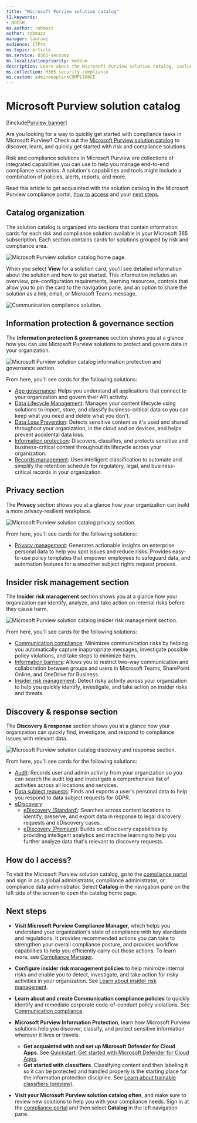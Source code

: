 ```yaml
---
title: "Microsoft Purview solution catalog"
f1.keywords:
- NOCSH
ms.author: robmazz
author: robmazz
manager: laurawi
audience: ITPro
ms.topic: article
ms.service: O365-seccomp
ms.localizationpriority: medium
description: Learn about the Microsoft Purview solution catalog, including what it contains, how to access it, and your next steps.
ms.collection: M365-security-compliance
ms.custom: admindeeplinkCOMPLIANCE
---
```


# Microsoft Purview solution catalog

[!include[Purview banner](../includes/purview-rebrand-banner.md)]

Are you looking for a way to quickly get started with compliance tasks in Microsoft Purview? Check out the [Microsoft Purview solution catalog](https://compliance.microsoft.com/solutioncatalog) to discover, learn, and quickly get started with risk and compliance solutions.

Risk and compliance solutions in Microsoft Purview are collections of integrated capabilities you can use to help you manage end-to-end compliance scenarios. A solution's capabilities and tools might include a combination of policies, alerts, reports, and more.

Read this article to get acquainted with the solution catalog in the Microsoft Purview compliance portal, [how to access](#how-do-i-access) and your [next steps](#next-steps).

## Catalog organization

The solution catalog is organized into sections that contain information cards for each risk and compliance solution available in your Microsoft 365 subscription. Each section contains cards for solutions grouped by risk and compliance area.

![Microsoft Purview solution catalog home page.](../media/m365-solution-catalog-home.png)

When you select **View** for a solution card, you'll see detailed information about the solution and how to get started. This information includes an overview, pre-configuration requirements, learning resources, controls that allow you to pin the card to the navigation pane, and an option to share the solution as a link, email, or Microsoft Teams message.

![Communication compliance solution.](../media/m365-solution-catalog-communication-compliance.png)

## Information protection & governance section

The **Information protection & governance** section shows you at a glance how you can use Microsoft Purview solutions to protect and govern data in your organization.

![Microsoft Purview solution catalog information protection and governance section.](../media/m365-solution-catalog-information-protection-governance.png)

From here, you'll see cards for the following solutions:

- [App governance](/defender-cloud-apps/app-governance-manage-app-governance): Helps you understand all applications that connect to your organization and govern their API activity.
- [Data Lifecycle Management](/microsoft-365/compliance/manage-data-governance): Manages your content lifecycle using solutions to import, store, and classify business-critical data so you can keep what you need and delete what you don't.
- [Data Loss Prevention](/microsoft-365/compliance/dlp-learn-about-dlp): Detects sensitive content as it's used and shared throughout your organization, in the cloud and on devices, and helps prevent accidental data loss.
- [Information protection](/microsoft-365/compliance/information-protection): Discovers, classifies, and protects sensitive and business-critical content throughout its lifecycle across your organization.
- [Records management](/microsoft-365/compliance/records-management): Uses intelligent classification to automate and simplify the retention schedule for regulatory, legal, and business-critical records in your organization.

## Privacy section

The **Privacy** section shows you at a glance how your organization can build a more privacy-resilient workplace.

![Microsoft Purview solution catalog privacy section.](../media/m365-solution-catalog-privacy.png)

From here, you'll see cards for the following solutions:

- [Privacy management](/privacy/priva/priva-overview): Generates actionable insights on enterprise personal data to help you spot issues and reduce risks. Provides easy-to-use policy templates that empower employees to safeguard data, and automation features for a smoother subject rights request process.

## Insider risk management section

The **Insider risk management** section shows you at a glance how your organization can identify, analyze, and take action on internal risks before they cause harm.

![Microsoft Purview solution catalog insider risk management section.](../media/m365-solution-catalog-insider-risk-management.png)

From here, you'll see cards for the following solutions:

- [Communication compliance](/microsoft-365/compliance/communication-compliance): Minimizes communication risks by helping you automatically capture inappropriate messages, investigate possible policy violations, and take steps to minimize harm.
- [Information barriers](/microsoft-365/compliance/information-barriers): Allows you to restrict two-way communication and collaboration between groups and users in Microsoft Teams, SharePoint Online, and OneDrive for Business.
- [Insider risk management](/microsoft-365/compliance/insider-risk-management): Detect risky activity across your organization to help you quickly identify, investigate, and take action on insider risks and threats.

## Discovery & response section

The **Discovery & response** section shows you at a glance how your organization can quickly find, investigate, and respond to compliance issues with relevant data.

![Microsoft Purview solution catalog discovery and response section.](../media/m365-solution-catalog-discovery-response.png)

From here, you'll see cards for the following solutions:

- [Audit](/microsoft-365/compliance/search-the-audit-log-in-security-and-compliance): Records user and admin activity from your organization so you can search the audit log and investigate a comprehensive list of activities across all locations and services.
- [Data subject requests](/compliance/regulatory/gdpr-manage-gdpr-data-subject-requests-with-the-dsr-case-tool): Finds and exports a user's personal data to help you respond to data subject requests for GDPR.
- [eDiscovery](/microsoft-365/compliance/manage-legal-investigations)
    - [eDiscovery (Standard)](/microsoft-365/compliance/get-started-core-ediscovery): Searches across content locations to identify, preserve, and export data in response to legal discovery requests and eDiscovery cases.
    - [eDiscovery (Premium)](/microsoft-365/compliance/overview-ediscovery-20): Builds on eDiscovery capabilities by providing intelligent analytics and  machine learning to help you further analyze data that's relevant to discovery requests.

## How do I access?

To visit the Microsoft Purview solution catalog, go to the [compliance portal](https://compliance.microsoft.com) and sign in as a global administrator, compliance administrator, or compliance data administrator. Select **Catalog** in the navigation pane on the left side of the screen to open the catalog home page.

## Next steps

- **Visit Microsoft Purview Compliance Manager**, which helps you understand your organization's state of compliance with key standards and regulations. It provides recommended actions you can take to strengthen your overall compliance posture, and provides workflow capabilities to help you efficiently carry out those actions. To learn more, see [Compliance Manager](/microsoft-365/compliance/compliance-manager).

- **Configure insider risk management policies** to help minimize internal risks and enable you to detect, investigate, and take action for risky activities in your organization. See [Learn about insider risk management](/microsoft-365/compliance/insider-risk-management).
- **Learn about and create Communication compliance policies** to quickly identify and remediate corporate code-of-conduct policy violations. See [Communication compliance](/microsoft-365/compliance/communication-compliance).
- **Microsoft Purview Information Protection**, learn how Microsoft Purview solutions help you discover, classify, and protect sensitive information wherever it lives or travels.
    - **Get acquainted with and set up Microsoft Defender for Cloud Apps**. See [Quickstart: Get started with Microsoft Defender for Cloud Apps](/cloud-app-security/getting-started-with-cloud-app-security).
    - **Get started with classifiers**. Classifying content and then labeling it so it can be protected and handled properly is the starting place for the information protection discipline. See [Learn about trainable classifiers (preview)](/microsoft-365/compliance/classifier-learn-about).
- **Visit your Microsoft Purview solution catalog often**, and make sure to review new solutions to help you with your compliance needs. Sign in at the [compliance portal](https://compliance.microsoft.com) and then select **Catalog** in the left navigation pane.
